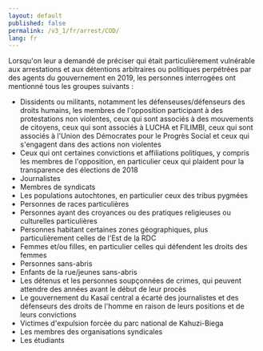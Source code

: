 ```yaml
---
layout: default
published: false
permalink: /v3_1/fr/arrest/COD/
lang: fr
---
```


Lorsqu'on leur a demandé de préciser qui était particulièrement vulnérable aux arrestations et aux détentions arbitraires ou politiques perpétrées par des agents du gouvernement en 2019, les personnes interrogées ont mentionné tous les groupes suivants :

-	Dissidents ou militants, notamment les défenseuses/défenseurs des droits humains, les membres de l'opposition participant à des protestations non violentes, ceux qui sont associés à des mouvements de citoyens, ceux qui sont associés à LUCHA et FILIMBI, ceux qui sont associés à l'Union des Démocrates pour le Progrès Social et ceux qui s'engagent dans des actions non violentes
-	Ceux qui ont certaines convictions et affiliations politiques, y compris les membres de l'opposition, en particulier ceux qui plaident pour la transparence des élections de 2018
-	Journalistes
-	Membres de syndicats
-	Les populations autochtones, en particulier ceux des tribus pygmées
-	Personnes de races particulières
-	Personnes ayant des croyances ou des pratiques religieuses ou culturelles particulières 
-	Personnes habitant certaines zones géographiques, plus particulièrement celles de l'Est de la RDC
-	Femmes et/ou filles, en particulier celles qui défendent les droits des femmes
-	Personnes sans-abris
-	Enfants de la rue/jeunes sans-abris
-	Les détenus et les personnes soupçonnées de crimes, qui peuvent attendre des années avant le début de leur procès
-	Le gouvernement du Kasaï central a écarté des journalistes et des défenseurs des droits de l'homme en raison de leurs positions et de leurs convictions
-	Victimes d'expulsion forcée du parc national de Kahuzi-Biega
-	Les membres des organisations syndicales
-	Les étudiants
